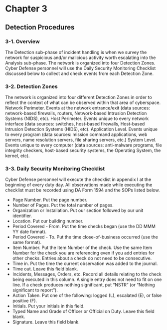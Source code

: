 # Chapter 3 
## Detection Procedures  

### 3-1. Overview  
The Detection sub-phase of incident handling is when we survey the network for suspicious and/or malicious activity worth escalating into the Analysis sub-phase. The network is organized into four Detection Zones. Cyber Defense personnel will use the Daily Security Monitoring Checklist discussed below to collect and check events from each Detection Zone.

### 3-2. Detection Zones  
The network is organized into four different Detection Zones in order to reflect the context of what can be observed within that area of cyberspace.
Network Perimeter. Events at the network entrance/exit (data sources: network-based firewalls, routers, Network-based Intrusion Detection Systems (NIDS), etc).
Host Perimeter. Events unique to every network interface (data sources: switches, host-based firewalls, Host-based Intrusion Detection Systems (HIDS), etc).
Application Level. Events unique to every program (data sources: mission command applications, web servers, name resolution servers, file sharing servers, etc.)
System Level. Events unique to every computer (data sources: anti-malware programs, file integrity checkers, host-based security systems, the Operating System, the kernel, etc).

### 3-3. Daily Security Monitoring Checklist  
Cyber Defense personnel will execute the checklist in appendix I at the beginning of every duty day. All observations made while executing the checklist must be recorded using DA Form 1594 and the SOPs listed below.
* Page Number. Put the page number.
* Number of Pages. Put the total number of pages.
* Organization or Installation. Put our section followed by our unit identifier.
* Location. Put our building number.
* Period Covered - From. Put the time checks began (use the DD MMM YY date format).
* Period Covered - To. Put the time close-of-business occurred (use the same format).
* Item Number. Put the Item Number of the check. Use the same Item Number for the check you are referencing even if you add entries for other checks. Entries about a check do not need to be consecutive.
* Time in. Put the time the current observation was added to the journal.
* Time out. Leave this field blank.
* Incidents, Messages, Orders, etc. Record all details relating to the check being executed in this column. A single entry does not need to fit on one line. If a check produces nothing significant, put “NSTR” (or “Nothing significant to report”).
* Action Taken. Put one of the following: logged (L), escalated (E), or false positive (F).
* Initials. Put your initials in this field.
* Typed Name and Grade of Officer or Official on Duty. Leave this field blank.
* Signature. Leave this field blank.
